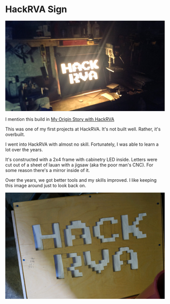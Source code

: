 # HackRVA Sign

![hrva_sign](./hrva_sign.jpg)

I mention this build in [My Origin Story with HackRVA](/blog/My_HackRVA_Origin_Story)

This was one of my first projects at HackRVA. It's not built well. Rather, it's overbuilt.

I went into HackRVA with almost no skill. Fortunately, I was able to learn a lot over the years.

It's constructed with a 2x4 frame with cabinetry LED inside. Letters were cut out of a sheet of lauan with a jigsaw (aka the poor man's CNC). For some reason there's a mirror inside of it.

Over the years, we got better tools and my skills improved. I like keeping this image around just to look back on.

![hrva_sign_inprogress](./hrva_sign_inprogress.jpg)
